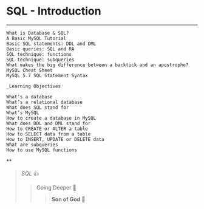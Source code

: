# SQL - Introduction
***

    What is Database & SQL?
    A Basic MySQL Tutorial
    Basic SQL statements: DDL and DML
    Basic queries: SQL and RA
    SQL technique: functions
    SQL technique: subqueries
    What makes the big difference between a backtick and an apostrophe?
    MySQL Cheat Sheet
    MySQL 5.7 SQL Statement Syntax

    _Learning Objectives

    What’s a database
    What’s a relational database
    What does SQL stand for
    What’s MySQL
    How to create a database in MySQL
    What does DDL and DML stand for
    How to CREATE or ALTER a table
    How to SELECT data from a table
    How to INSERT, UPDATE or DELETE data
    What are subqueries
    How to use MySQL functions

**
> _SQL_ :+1:
>> Going Deeper :muscle:
>>> __Son of God__ :clap: